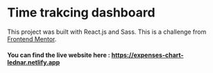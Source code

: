 # Time trakcing dashboard

This project was built with React.js and Sass. This is a challenge from [Frontend Mentor](https://www.frontendmentor.io/challenges/time-tracking-dashboard-UIQ7167Jw).

#### You can find the live website here : https://expenses-chart-lednar.netlify.app
